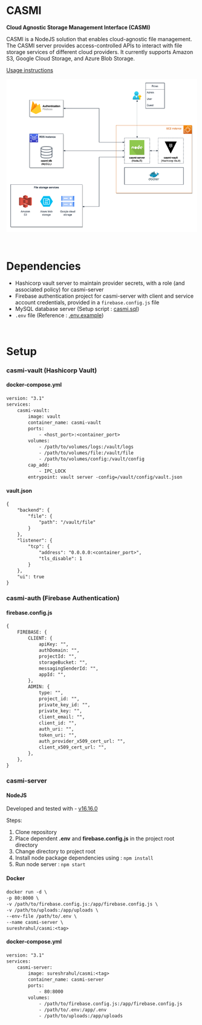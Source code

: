# CASMI

**Cloud Agnostic Storage Management Interface (CASMI)**

CASMI is a NodeJS solution that enables cloud-agnostic file management. The CASMI server provides access-controlled APIs to interact with file storage services of different cloud providers. It currently supports Amazon S3, Google Cloud Storage, and Azure Blob Storage.

[Usage instructions](https://github.com/rahuls98/CASMI/blob/main/usage-instructions.pdf)

![CASMI architecture](./architecture.png "CASMI architecture")

<br/>

# Dependencies

-   Hashicorp vault server to maintain provider secrets, with a role (and associated policy) for casmi-server
-   Firebase authentication project for casmi-server with client and service account credentials, provided in a `firebase.config.js` file
-   MySQL database server (Setup script : [casmi.sql](https://github.com/rahuls98/CASMI/blob/main/casmi.sql))
-   `.env` file (Reference : [.env.example](https://github.com/rahuls98/CASMI/blob/main/.env.example))

<br/>

# Setup

### casmi-vault (Hashicorp Vault)

#### docker-compose.yml

```
version: "3.1"
services:
    casmi-vault:
        image: vault
        container_name: casmi-vault
        ports:
            - <host_port>:<container_port>
        volumes:
            - /path/to/volumes/logs:/vault/logs
            - /path/to/volumes/file:/vault/file
            - /path/to/volumes/config:/vault/config
        cap_add:
            - IPC_LOCK
        entrypoint: vault server -config=/vault/config/vault.json
```

#### vault.json

```
{
    "backend": {
        "file": {
            "path": "/vault/file"
        }
    },
    "listener": {
        "tcp": {
            "address": "0.0.0.0:<container_port>",
            "tls_disable": 1
        }
    },
    "ui": true
}
```

### casmi-auth (Firebase Authentication)

#### firebase.config.js

```
{
    FIREBASE: {
        CLIENT: {
            apiKey: "",
            authDomain: "",
            projectId: "",
            storageBucket: "",
            messagingSenderId: "",
            appId: "",
        },
        ADMIN: {
            type: "",
            project_id: "",
            private_key_id: "",
            private_key: "",
            client_email: "",
            client_id: "",
            auth_uri: "",
            token_uri: "",
            auth_provider_x509_cert_url: "",
            client_x509_cert_url: "",
        },
    },
}
```

### casmi-server

#### NodeJS

Developed and tested with - [v16.16.0](https://nodejs.org/dist/v16.16.0/docs/api/)

Steps:

1. Clone repository
2. Place dependent **.env** and **firebase.config.js** in the project root directory
3. Change directory to project root
4. Install node package dependencies using : `npm install`
5. Run node server : `npm start`

#### Docker

```
docker run -d \
-p 80:8000 \
-v /path/to/firebase.config.js:/app/firebase.config.js \
-v /path/to/uploads:/app/uploads \
--env-file /path/to/.env \
--name casmi-server \
sureshrahul/casmi:<tag>
```

#### docker-compose.yml

```
version: "3.1"
services:
    casmi-server:
        image: sureshrahul/casmi:<tag>
        container_name: casmi-server
        ports:
            - 80:8000
        volumes:
            - /path/to/firebase.config.js:/app/firebase.config.js
            - /path/to/.env:/app/.env
            - /path/to/uploads:/app/uploads
```
